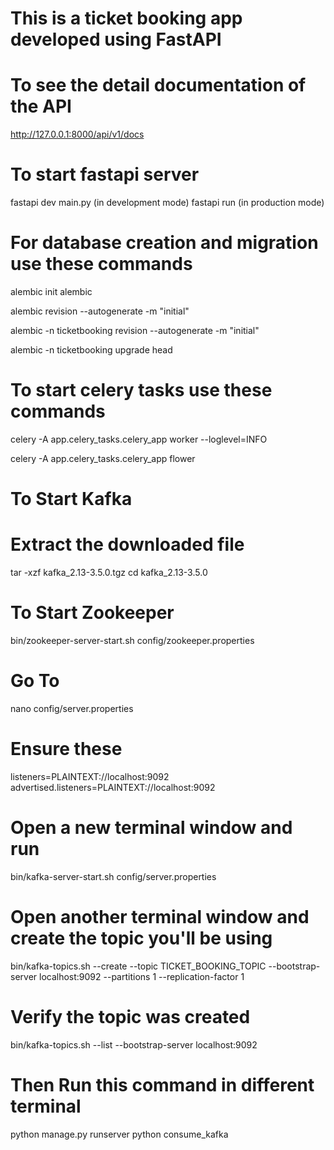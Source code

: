 # This is a ticket booking app developed using FastAPI

# To see the detail documentation of the API 
http://127.0.0.1:8000/api/v1/docs

# To start fastapi server
fastapi dev main.py (in development mode)
fastapi run (in production mode)

# For database creation and migration use these commands
alembic init alembic

alembic revision --autogenerate -m "initial"

alembic -n ticketbooking revision --autogenerate -m "initial"

alembic -n ticketbooking upgrade head


# To start celery tasks use these commands
celery -A app.celery_tasks.celery_app worker  --loglevel=INFO

celery -A app.celery_tasks.celery_app flower



# To Start Kafka

# Extract the downloaded file
tar -xzf kafka_2.13-3.5.0.tgz cd kafka_2.13-3.5.0

# To Start Zookeeper
bin/zookeeper-server-start.sh config/zookeeper.properties

# Go To
nano config/server.properties

# Ensure these
listeners=PLAINTEXT://localhost:9092 advertised.listeners=PLAINTEXT://localhost:9092

# Open a new terminal window and run
bin/kafka-server-start.sh config/server.properties

# Open another terminal window and create the topic you'll be using
bin/kafka-topics.sh --create --topic TICKET_BOOKING_TOPIC --bootstrap-server localhost:9092 --partitions 1 --replication-factor 1

# Verify the topic was created
bin/kafka-topics.sh --list --bootstrap-server localhost:9092

# Then Run this command in different terminal
python manage.py runserver python consume_kafka